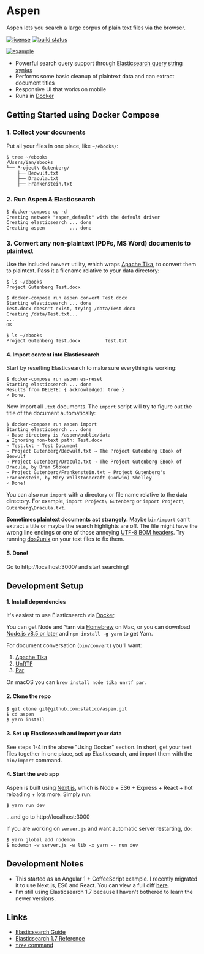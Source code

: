 # Aspen

Aspen lets you search a large corpus of plain text files via the browser.

[![license](https://img.shields.io/github/license/statico/aspen.svg?style=flat)](https://github.com/statico/aspen/blob/master/LICENSE)
[![build status](https://img.shields.io/github/workflow/status/statico/aspen/Create%20and%20publish%20a%20Docker%20image.svg?style=flat-square)](https://ghcr.io/statico/aspen)

[![example](https://imgur.com/30X4t9A.gif)](https://imgur.com/30X4t9A)

- Powerful search query support through [Elasticsearch query string syntax](https://www.elastic.co/guide/en/elasticsearch/reference/1.7/query-dsl-query-string-query.html#query-string-syntax)
- Performs some basic cleanup of plaintext data and can extract document titles
- Responsive UI that works on mobile
- Runs in [Docker](https://ghcr.io/statico/aspen)

## Getting Started using Docker Compose

### 1. Collect your documents

Put all your files in one place, like `~/ebooks/`:

```
$ tree ~/ebooks
/Users/ian/ebooks
└── Project\ Gutenberg/
    ├── Beowulf.txt
    ├── Dracula.txt
    ├── Frankenstein.txt
```

### 2. Run Aspen & Elasticsearch

```
$ docker-compose up -d
Creating network "aspen_default" with the default driver
Creating elasticsearch ... done
Creating aspen         ... done
```

### 3. Convert any non-plaintext (PDFs, MS Word) documents to plaintext

Use the included `convert` utility, which wraps [Apache Tika](https://tika.apache.org), to convert them to plaintext. Pass it a filename relative to your data directory:

```
$ ls ~/ebooks
Project Gutenberg Test.docx

$ docker-compose run aspen convert Test.docx
Starting elasticsearch ... done
Test.docx doesn't exist, trying /data/Test.docx
Creating /data/Test.txt...
...
OK

$ ls ~/ebooks
Project Gutenberg Test.docx         Test.txt
```

#### 4. Import content into Elasticsearch

Start by resetting Elasticsearch to make sure everything is working:

```
$ docker-compose run aspen es-reset
Starting elasticsearch ... done
Results from DELETE: { acknowledged: true }
✓ Done.
```

Now import all `.txt` documents. The `import` script will try to figure out the title of the document automatically:

```
$ docker-compose run aspen import
Starting elasticsearch ... done
→ Base directory is /aspen/public/data
▲ Ignoring non-text path: Test.docx
→ Test.txt → Test Document
→ Project Gutenberg/Beowulf.txt → The Project Gutenberg EBook of Beowulf
→ Project Gutenberg/Dracula.txt → The Project Gutenberg EBook of Dracula, by Bram Stoker
→ Project Gutenberg/Frankenstein.txt → Project Gutenberg's Frankenstein, by Mary Wollstonecraft (Godwin) Shelley
✓ Done!
```

You can also run `import` with a directory or file name relative to the data directory. For example, `import Project\ Gutenberg` or `import Project\ Gutenberg\Dracula.txt`.

**Sometimes plaintext documents act strangely.** Maybe `bin/import` can't extract a title or maybe the search highlights are off. The file might have the wrong line endings or one of those annoying [UTF-8 BOM headers](https://stackoverflow.com/questions/2223882/whats-different-between-utf-8-and-utf-8-without-bom). Try running [dos2unix](http://dos2unix.sourceforge.net/) on your text files to fix them.

#### 5. Done!

Go to http://localhost:3000/ and start searching!

## Development Setup

#### 1. Install dependencies

It's easiest to use Elasticsearch via [Docker](https://www.docker.com/).

You can get Node and Yarn via [Homebrew](https://brew.sh/) on Mac, or you can download [Node.js v8.5 or later](https://nodejs.org/en/download/) and `npm install -g yarn` to get Yarn.

For document conversation (`bin/convert`) you'll want:

1. [Apache Tika](https://tika.apache.org/)
1. [UnRTF](https://www.gnu.org/software/unrtf/)
1. [Par](http://www.nicemice.net/par/)

On macOS you can `brew install node tika unrtf par`.

#### 2. Clone the repo

```
$ git clone git@github.com:statico/aspen.git
$ cd aspen
$ yarn install
```

#### 3. Set up Elasticsearch and import your data

See steps 1-4 in the above "Using Docker" section. In short, get your text files together in one place, set up Elasticsearch, and import them with the `bin/import` command.

#### 4. Start the web app

Aspen is built using [Next.js](https://github.com/zeit/next.js/), which is Node + ES6 + Express + React + hot reloading + lots more. Simply run:

```
$ yarn run dev
```

...and go to http://localhost:3000

If you are working on `server.js` and want automatic server restarting, do:

```
$ yarn global add nodemon
$ nodemon -w server.js -w lib -x yarn -- run dev
```

## Development Notes

- This started as an Angular 1 + CoffeeScript example. I recently migrated it to use Next.js, ES6 and React. You can view a full diff [here](https://github.com/statico/aspen/compare/4af174d...next).
- I'm still using Elasticsearch 1.7 because I haven't bothered to learn the newer versions.

## Links

- [Elasticsearch Guide](http://www.elasticsearch.org/guide/)
- [Elasticsearch 1.7 Reference](https://www.elastic.co/guide/en/elasticsearch/reference/1.7/index.html)
- [`tree` command](https://www.geeksforgeeks.org/tree-command-unixlinux/)
